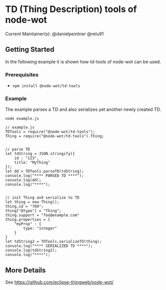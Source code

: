# TD (Thing Description) tools of node-wot

Current Maintainer(s): @danielpeintner @relu91

## Getting Started

In the following example it is shown how td-tools of node-wot can be used.

### Prerequisites

-   `npm install @node-wot/td-tools`

### Example

The example parses a TD and also serializes yet another newly created TD.

`node example.js`

```
// example.js
TDTools = require("@node-wot/td-tools");
Thing = require("@node-wot/td-tools").Thing;


// parse TD
let tdString = JSON.stringify({
    id : "123",
    title: "MyThing"
});
let dd = TDTools.parseTD(tdString);
console.log("**** PARSED TD ****");
console.log(dd);
console.log("****");


// init Thing and serialize to TD
let thing = new Thing();
thing.id = "789";
thing["@type"] = "Thing";
thing.support = "foo@example.com"
thing.properties = {
    "myProp" : {
        type: "integer"
    }
}
let tdString2 = TDTools.serializeTD(thing);
console.log("**** SERIALIZED TD ****");
console.log(tdString2);
console.log("****");
```

## More Details

See <https://github.com/eclipse-thingweb/node-wot/>
